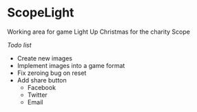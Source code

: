 # ScopeLight

Working area for game Light Up Christmas for the charity Scope

_Todo list_

- Create new images
- Implement images into a game format
- Fix zeroing bug on reset
- Add share button
    - Facebook
    - Twitter
    - Email
